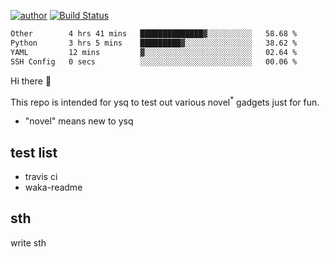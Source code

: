 [![author](https://img.shields.io/badge/author-ysq-green)](https://github.com/Yang-Shiqin)
[![Build Status](https://app.travis-ci.com/Yang-Shiqin/testall.svg?branch=main)](https://app.travis-ci.com/Yang-Shiqin/testall)

<!--START_SECTION:waka-->

```txt
Other        4 hrs 41 mins   ██████████████▓░░░░░░░░░░   58.68 %
Python       3 hrs 5 mins    █████████▓░░░░░░░░░░░░░░░   38.62 %
YAML         12 mins         ▓░░░░░░░░░░░░░░░░░░░░░░░░   02.64 %
SSH Config   0 secs          ░░░░░░░░░░░░░░░░░░░░░░░░░   00.06 %
```

<!--END_SECTION:waka-->

Hi there 👋

This repo is intended for ysq to test out various novel<sup>*</sup> gadgets just for fun.

- "novel" means new to ysq

## test list
- travis ci
- waka-readme


## sth
write sth

